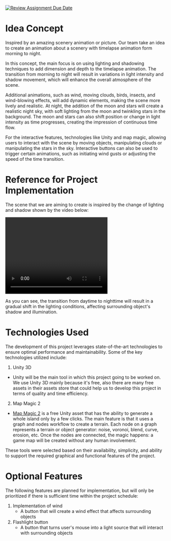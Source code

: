 [![Review Assignment Due Date](https://classroom.github.com/assets/deadline-readme-button-22041afd0340ce965d47ae6ef1cefeee28c7c493a6346c4f15d667ab976d596c.svg)](https://classroom.github.com/a/ZUtYscbQ)

# Idea Concept
Inspired by an amazing scenery animation or picture. Our team take an idea to create an animation about a scenery with timelapse animation form morning to night.

In this concept, the main focus is on using lighting and shadowing techniques to add dimension and depth to the timelapse animation. The transition from morning to night will result in variations in light intensity and shadow movement, which will enhance the overall atmosphere of the scene. 

Additional animations, such as wind, moving clouds, birds, insects, and wind-blowing effects, will add dynamic elements, making the scene more lively and realistic. At night, the addition of the moon and stars will create a realistic night sky, with soft lighting from the moon and twinkling stars in the background. The moon and stars can also shift position or change in light intensity as time progresses, creating the impression of continuous time flow.

For the interactive features, technologies like Unity and map magic, allowing users to interact with the scene by moving objects, manipulating clouds or manipulating the stars in the sky. Interactive buttons can also be used to trigger certain animations, such as initiating wind gusts or adjusting the speed of the time transition.

# Reference for Project Implementation

  The scene that we are aiming to create is inspired by the change of lighting and shadow shown by the video below:

  <video width="320" height="240" controls>
  <source src="./assets/Final Project Overview/overview.mp4" type="video/mp4">
</video>

  As you can see, the transition from daytime to nighttime will result in a gradual shift in the lighting conditions, affecting surrounding object's shadow and illumination. 

# Technologies Used
  The development of this project leverages state-of-the-art technologies to ensure optimal performance and maintainability. Some of the key technologies utilized include:

  1. Unity 3D
  - Unity will be the main tool in which this project going to be worked on. We use Unity 3D mainly because it's free, also there are many free assets in their assets store that could help us to develop this project in terms of quality and time efficiency.

  2. Map Magic 2
  - [Map Magic 2](https://assetstore.unity.com/packages/tools/terrain/mapmagic-2-165180#description) is a free Unity asset that has the ability to generate a whole island only by a few clicks. The main feature is that it uses a graph and nodes workflow to create a terrain. Each node on a graph represents a terrain or object generator: noise, voronoi, blend, curve, erosion, etc. Once the nodes are connected, the magic happens: a game map will be created without any human involvement.

  These tools were selected based on their availability, simplicity, and ability to support the required graphical and functional features of the project.


# Optional Features

  The following features are planned for implementation, but will only be prioritized if there is sufficient time within the project schedule:

  1. Implementation of wind
     -  A button that will create a wind effect that affects surrounding objects
  2. Flashlight button
     - A button that turns user's mouse into a light source that will interact with surrounding objects 

